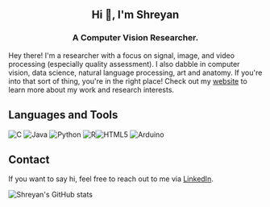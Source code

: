<h2 align="center">Hi 👋, I'm Shreyan</h1>
<h3 align="center">A Computer Vision Researcher.</h3>

Hey there! I'm a researcher with a focus on signal, image, and video processing (especially quality assessment). I also dabble in computer vision, data science, natural language processing, art and anatomy. If you're into that sort of thing, you're in the right place! Check out my [website](https://sites.google.com/view/shreyansanyal/home) to learn more about my work and research interests.

## Languages and Tools
![C](https://img.shields.io/badge/c-%2300599C.svg?style=for-the-badge&logo=c&logoColor=white) ![Java](https://img.shields.io/badge/java-%23ED8B00.svg?style=for-the-badge&logo=java&logoColor=white) ![Python](https://img.shields.io/badge/python-3670A0?style=for-the-badge&logo=python&logoColor=ffdd54) ![R](https://img.shields.io/badge/r-%23276DC3.svg?style=for-the-badge&logo=r&logoColor=white)![HTML5](https://img.shields.io/badge/html5-%23E34F26.svg?style=for-the-badge&logo=html5&logoColor=white) ![Arduino](https://img.shields.io/badge/Arduino-00979D?style=for-the-badge&logo=Arduino&logoColor=white)
## Contact
If you want to say hi, feel free to reach out to me via [LinkedIn](https://www.linkedin.com/in/shreyansanyal/).

![Shreyan's GitHub stats](https://github-readme-stats.vercel.app/api?username=pneycho&show_icons=true&theme=tokyonight)


